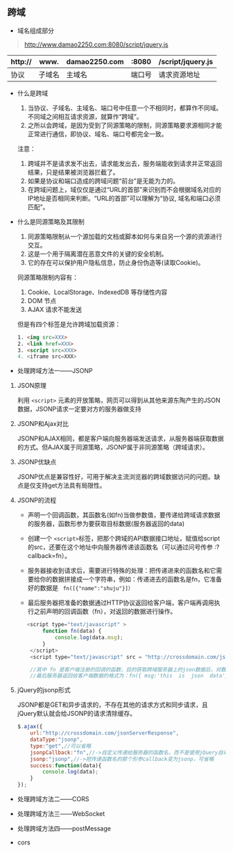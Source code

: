 ## 跨域
* 域名组成部分
> http://www.damao2250.com:8080/script/jquery.js

| http:// | www.   | damao2250.com | :8080  | /script/jquery.js |
|---------|--------|---------------|--------|-------------------|
| 协议    | 子域名  |    主域名     | 端口号  | 请求资源地址
* 什么是跨域

    1. 当协议、子域名、主域名、端口号中任意一个不相同时，都算作不同域。不同域之间相互请求资源，就算作“跨域”。
    2. 之所以会跨域，是因为受到了同源策略的限制，同源策略要求源相同才能正常进行通信，即协议、域名、端口号都完全一致。

    注意：
    1. 跨域并不是请求发不出去，请求能发出去，服务端能收到请求并正常返回结果，只是结果被浏览器拦截了。
    2. 如果是协议和端口造成的跨域问题“前台”是无能为力的。
    3. 在跨域问题上，域仅仅是通过“URL的首部”来识别而不会根据域名对应的IP地址是否相同来判断。“URL的首部”可以理解为“协议, 域名和端口必须匹配”。

* 什么是同源策略及其限制

    1. 同源策略限制从一个源加载的文档或脚本如何与来自另一个源的资源进行交互。
    2. 这是一个用于隔离潜在恶意文件的关键的安全机制。
    3. 它的存在可以保护用户隐私信息，防止身份伪造等(读取Cookie)。

    同源策略限制内容有：
    1. Cookie、LocalStorage、IndexedDB 等存储性内容
    2. DOM 节点
    3. AJAX 请求不能发送

    但是有四个标签是允许跨域加载资源：
    ```html
    1. <img src=XXX>
    2. <link href=XXX>
    3. <script src=XXX>
    4. <iframe src=XXX>
    ```

* 处理跨域方法一——JSONP
1. JSON原理

    利用 `<script>` 元素的开放策略，网页可以得到从其他来源东陶产生的JSON数据，JSONP请求一定要对方的服务器做支持

2. JSONP和Ajax对比

    JSONP和AJAX相同，都是客户端向服务器端发送请求，从服务器端获取数据的方式。但AJAX属于同源策略，JSONP属于非同源策略（跨域请求）。

3. JSONP优缺点

    JSONP优点是兼容性好，可用于解决主流浏览器的跨域数据访问的问题。缺点是仅支持get方法具有局限性。

4. JSONP的流程
    + 声明一个回调函数，其函数名(如fn)当做参数值，要传递给跨域请求数据的服务器，函数形参为要获取目标数据(服务器返回的data)

    + 创建一个 `<script>`标签，把那个跨域的API数据接口地址，赋值给script的src，还要在这个地址中向服务器传递该函数名（可以通过问号传参 :?callback=fn）。
    
    + 服务器接收到请求后，需要进行特殊的处理：把传递进来的函数名和它需要给你的数据拼接成一个字符串，例如：传递进去的函数名是fn，它准备好的数据是 ` fn([{"name":"shuju"}]）`

    + 最后服务器把准备的数据通过HTTP协议返回给客户端，客户端再调用执行之前声明的回调函数（fn），对返回的数据进行操作。

    ```js
       <script type="text/javascript" >
            function fn(data) {
                console.log(data.msg);
            }
        </script>
        <script type="text/javascript" src = "http://crossdomain.com/jsonServerResponse?jsonp=fn"></script>

        //其中 fn 是客户端注册的回调的函数，目的获取跨域服务器上的json数据后，对数据进行在处理。
        //最后服务器返回给客户端数据的格式为：fn({ msg:'this  is  json  data'})
    ```
5. jQuery的jsonp形式

    JSONP都是GET和异步请求的，不存在其他的请求方式和同步请求，且jQuery默认就会给JSONP的请求清除缓存。

    ```js
    $.ajax({
        url:"http://crossdomain.com/jsonServerResponse",
        dataType:"jsonp",
        type:"get",//可以省略
        jsonpCallback:"fn",//->自定义传递给服务器的函数名，而不是使用jQuery自动生成的，可省略
        jsonp:"jsonp",//->把传递函数名的那个形参callback变为jsonp，可省略
        success:function(data){
            console.log(data);
        }
    });
    ```

* 处理跨域方法二——CORS
* 处理跨域方法三——WebSocket
* 处理跨域方法四——postMessage

* cors


    


